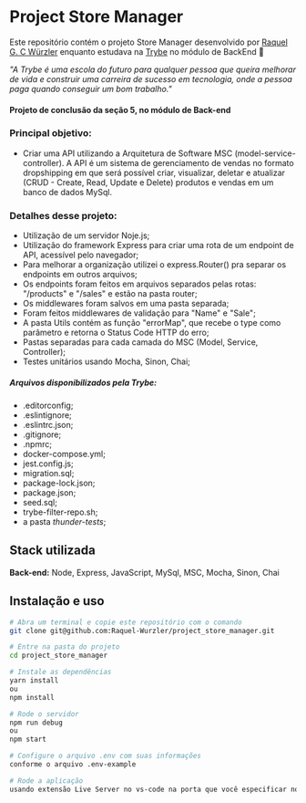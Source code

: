 # Project Store Manager

Este repositório contém o projeto Store Manager desenvolvido por [Raquel G. C Würzler](https://www.linkedin.com/in/raquel-c-wurzler/) enquanto estudava na [Trybe](https://www.betrybe.com/) no módulo de BackEnd :rocket:

_"A Trybe é uma escola do futuro para qualquer pessoa que queira melhorar de vida e construir uma carreira de sucesso em tecnologia, onde a pessoa paga quando conseguir um bom trabalho."_

#### Projeto de conclusão da seção 5, no módulo de Back-end

### Principal objetivo:
* Criar uma API utilizando a Arquitetura de Software MSC (model-service-controller).
A API é um sistema de gerenciamento de vendas no formato dropshipping em que será possível criar, visualizar, deletar e atualizar (CRUD - Create, Read, Update e Delete) produtos e vendas em um banco de dados MySql.

### Detalhes desse projeto:
* Utilização de um servidor Noje.js;
* Utilização do framework Express para criar uma rota de um endpoint de API, acessível pelo navegador;
* Para melhorar a organização utilizei o express.Router() pra separar os endpoints em outros arquivos;
* Os endpoints foram feitos em arquivos separados pelas rotas: "/products" e "/sales" e estão na pasta router;
* Os middlewares foram salvos em uma pasta separada;
* Foram feitos middlewares de validação para "Name" e "Sale";
* A pasta Utils contém as função "errorMap", que recebe o type como parâmetro e retorna o Status Code HTTP do erro;
* Pastas separadas para cada camada do MSC (Model, Service, Controller);
* Testes unitários usando Mocha, Sinon, Chai;

##### Arquivos disponibilizados pela Trybe:
* .editorconfig;
* .eslintignore;
* .eslintrc.json;
* .gitignore;
* .npmrc;
* docker-compose.yml;
* jest.config.js;
* migration.sql;
* package-lock.json;
* package.json;
* seed.sql;
* trybe-filter-repo.sh;
* a pasta *thunder-tests*;

## Stack utilizada

**Back-end:** Node, Express, JavaScript, MySql, MSC, Mocha, Sinon, Chai

## Instalação e uso

```bash
# Abra um terminal e copie este repositório com o comando
git clone git@github.com:Raquel-Wurzler/project_store_manager.git

# Entre na pasta do projeto 
cd project_store_manager

# Instale as dependências
yarn install
ou 
npm install

# Rode o servidor
npm run debug
ou
npm start

# Configure o arquivo .env com suas informações
conforme o arquivo .env-example

# Rode a aplicação
usando extensão Live Server no vs-code na porta que você especificar no arquivo .env

```

